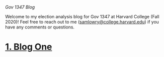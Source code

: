 _Gov 1347 Blog_

Welcome to my election analysis blog for Gov 1347 at Harvard College (Fall 2020)! Feel free to reach out to me ([samlowry@college.harvard.edu](samlowry@college.harvard.edu)) if you have any comments or questions.

# [1. Blog One](posts/01-blog.Rmd) 